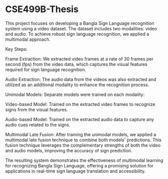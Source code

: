 # CSE499B-Thesis
This project focuses on developing a Bangla Sign Language recognition system using a video dataset. The dataset includes two modalities: video and audio. To achieve robust sign language recognition, we applied a multimodal approach.

Key Steps:

Frame Extraction: We extracted video frames at a rate of 30 frames per second (fps) from the video data, which captures the visual features required for sign language recognition.

Audio Extraction: The audio data from the videos was also extracted and utilized as an additional modality to enhance the recognition process.

Unimodal Models: Separate models were trained on each modality:

Video-based Model: Trained on the extracted video frames to recognize signs from the visual features.

Audio-based Model: Trained on the extracted audio data to capture any audio cues related to the signs.

Multimodal Late Fusion: After training the unimodal models, we applied a multimodal late fusion technique to combine both models' predictions. This fusion technique leverages the complementary strengths of both the video and audio models, improving the accuracy of sign prediction.

The resulting system demonstrates the effectiveness of multimodal learning for recognizing Bangla Sign Language, offering a promising solution for applications in real-time sign language translation and accessibility.
